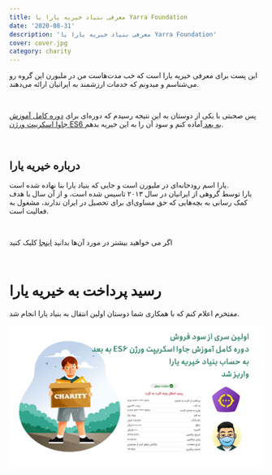 ```yaml
---
title: معرفی بنیاد خیریه یارا یا Yarra Foundation
date: '2020-08-31'
description: 'معرفی بنیاد خیریه یارا یا Yarra Foundation'
cover: cover.jpg
category: charity
---
```


این پست برای معرفی خیریه یارا است که خب مدت‌هاست من در ملبورن این گروه رو می‌شناسم و میدونم که خدمات ارزشمند به ایرانیان ارائه می‌دهند.

<br />

پس صحبتی با یکی از دوستان به این نتیجه رسیدم که دوره‌ای برای [دوره کامل آموزش جاوا اسکریپت ورژن ES6 به بعد
](/es6-es7-etc-babel-webpack-javascript-course) آماده کنم و سود آن را به این خیریه بدهم.

<br />

## درباره خیریه یارا

یارا اسم رودخانه‌ای در ملبورن است و جایی که بنیاد یارا بنا نهاده شده است.
<br />
یارا توسط گروهی از ایرانیان در سال ۲۰۱۳ تاسیس شده است، و از آن سال با هدف کمک رسانی به بچه‌هایی که حق مساوی‌ای برای تحصیل در ایران ندارند، مشغول به فعالیت است.

<br />

اگر می خواهید بیشتر در مورد آن‌ها بدانید [اینجا](https://yarrafoundation.com/about-us/) کلیک کنید

<br />

# رسید پرداخت به خیریه یارا

مفتخرم اعلام کنم که با همکاری شما دوستان اولین انتقال به بنیاد یارا انجام شد.

![خیریه یارا](yarra-september.jpeg 'خیریه یارا')
